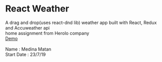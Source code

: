 # React Weather
A drag and drop(uses react-dnd lib) weather app built with React, Redux and Accuweather api </br>
home assignment from Herolo company </br>
[Demo](https://react-accuweather.herokuapp.com/) </br>
</br>
Name : Medina Matan</br>
Start Date : 23/7/19
